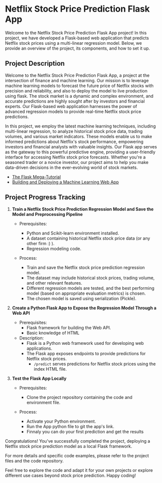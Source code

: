 # Netflix Stock Price Prediction Flask App

Welcome to the Netflix Stock Price Prediction Flask App project! In this project, we have developed a Flask-based web application that predicts Netflix stock prices using a multi-linear regression model. Below, we provide an overview of the project, its components, and how to set it up.

## Project Description

Welcome to the Netflix Stock Price Prediction Flask App, a project at the intersection of finance and machine learning. Our mission is to leverage machine learning models to forecast the future price of Netflix stocks with precision and reliability, and also to deploy the model to live production using flask. The stock market is a dynamic and complex environment, and accurate predictions are highly sought after by investors and financial experts. Our Flask-based web application harnesses the power of advanced regression models to provide real-time Netflix stock price predictions.

In this project, we employ the latest machine learning techniques, including multi-linear regression, to analyze historical stock price data, trading volumes, and various market indicators. These models enable us to make informed predictions about Netflix's stock performance, empowering investors and financial analysts with valuable insights. Our Flask app serves as the gateway to this powerful predictive engine, providing a user-friendly interface for accessing Netflix stock price forecasts. Whether you're a seasoned trader or a novice investor, our project aims to help you make data-driven decisions in the ever-evolving world of stock markets.
- [The Flask Mega-Tutorial](https://blog.miguelgrinberg.com/post/the-flask-mega-tutorial-part-i-hello-world)
- [Building and Deploying a Machine Learning Web App](https://www.kdnuggets.com/2020/05/build-deploy-machine-learning-web-app.html)

## Project Progress Tracking

1. **Train a Netflix Stock Price Prediction Regression Model and Save the Model and Preprocessing Pipeline**
   
   - Prerequisites:
     - Python and Scikit-learn environment installed.
     - A dataset containing historical Netflix stock price data (or any other firm :) ).
     - Regression modeling code.

   - Process:
     - Train and save the Netflix stock price prediction regression model.
     - The dataset may include historical stock prices, trading volume, and other relevant features.
     - Different regression models are tested, and the best performing model (based on appropriate evaluation metrics) is chosen.
     - The chosen model is saved using serialization (Pickle).

2. **Create a Python Flask App to Expose the Regression Model Through a Web API**
   
   - Prerequisites:
     - Flask framework for building the Web API.
     - Basic knowledge of HTML
   - Description:
     - Flask is a Python web framework used for developing web applications.
     - The Flask app exposes endpoints to provide predictions for Netflix stock prices.
       - `/predict` serves predictions for Netflix stock prices using the index HTML file.

3. **Test the Flask App Locally**
   
   - Prerequisites:
     - Clone the project repository containing the code and environment file.
   
   - Process:
     - Activate your Python environment.
     - Run the App python file to git the app's link.
     - Finnaly you can do your first prediction and get the results

Congratulations! You've successfully completed the project, deploying a Netflix stock price prediction model as a local Flask framework.

For more details and specific code examples, please refer to the project files and the code repository.

Feel free to explore the code and adapt it for your own projects or explore different use cases beyond stock price prediction. Happy coding!
